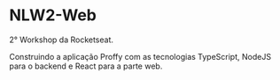 # NLW2-Web
2° Workshop da Rocketseat.

Construindo a aplicação Proffy com as tecnologias TypeScript, NodeJS para o backend e React para a parte web.
